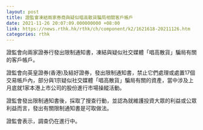 ```yaml
---
layout: post
title: 證監會凍結兩家券商與疑似唱高散貨騙局相關客戶帳戶
date: 2021-11-26 20:07:09.000000000 +08:00
link: https://news.rthk.hk/rthk/ch/component/k2/1621618-20211126.htm
categories: rthk
---
```


證監會向兩家證券行發出限制通知書，凍結與疑似社交媒體「唱高散貨」騙局有關的客戶帳戶。

證監會向英皇證券(香港)及結好證券，發出限制通知書，禁止它們處理或處置17個交易帳戶內，部分與1宗疑似社交媒體「唱高散貨」騙局有關的資產，當中涉及上月底就1家本港上市公司的股份進行市場操縱活動。

證監會發出限制通知書後，採取了搜查行動，並認為就維護投資大眾的利益或公眾利益而言，發出有關限制通知書是可取做法。

證監會表示，調查仍在進行中。
